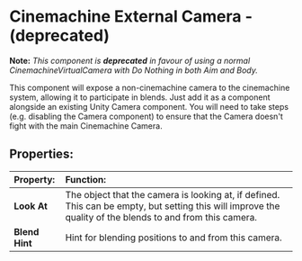 # Cinemachine External Camera - (deprecated)

**Note:** *This component is **deprecated** in favour of using a normal CinemachineVirtualCamera with Do Nothing in both Aim and Body.*

This component will expose a non-cinemachine camera to the cinemachine system, allowing it to participate in blends. Just add it as a component alongside an existing Unity Camera component. You will need to take steps (e.g. disabling the Camera component) to ensure that the Camera doesn't fight with the main Cinemachine Camera.

## Properties:

| **Property:** | **Function:** |
|:---|:---|
| __Look At__ | The object that the camera is looking at, if defined. This can be empty, but setting this will improve the quality of the blends to and from this camera. |
| __Blend Hint__ | Hint for blending positions to and from this camera.  |

